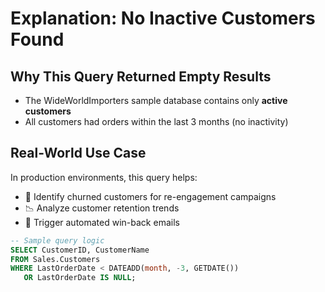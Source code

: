 # Explanation: No Inactive Customers Found

## Why This Query Returned Empty Results
- The WideWorldImporters sample database contains only **active customers**  
- All customers had orders within the last 3 months (no inactivity)  

## Real-World Use Case
In production environments, this query helps:
- 🎯 Identify churned customers for re-engagement campaigns  
- 📉 Analyze customer retention trends  
- 📧 Trigger automated win-back emails  

```sql
-- Sample query logic
SELECT CustomerID, CustomerName 
FROM Sales.Customers
WHERE LastOrderDate < DATEADD(month, -3, GETDATE())
   OR LastOrderDate IS NULL;
